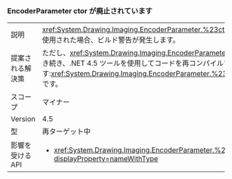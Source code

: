 ### <a name="encoderparameter-ctor-is-obsolete"></a>EncoderParameter ctor が廃止されています

|   |   |
|---|---|
|説明|<xref:System.Drawing.Imaging.EncoderParameter.%23ctor(System.Drawing.Imaging.Encoder,System.Int32,System.Int32,System.Int32,System.Int32)> コンストラクターは廃止され、使用された場合、ビルド警告が発生します。|
|提案される解決策|ただし、<xref:System.Drawing.Imaging.EncoderParameter.%23ctor(System.Drawing.Imaging.Encoder,System.Int32,System.Int32,System.Int32,System.Int32)>コンス トラクターは引き続き、.NET 4.5 ツールを使用してコードを再コンパイルするときに、古いビルド警告を回避するのに次のコンス トラクターを代わりに使用する必要があります:<xref:System.Drawing.Imaging.EncoderParameter.%23ctor(System.Drawing.Imaging.Encoder,System.Int32,System.Drawing.Imaging.EncoderParameterValueType,System.IntPtr)>です。|
|スコープ|マイナー|
|Version|4.5|
|型|再ターゲット中|
|影響を受ける API|<ul><li><xref:System.Drawing.Imaging.EncoderParameter.%23ctor(System.Drawing.Imaging.Encoder,System.Int32,System.Int32,System.Int32,System.Int32)?displayProperty=nameWithType></li></ul>|

